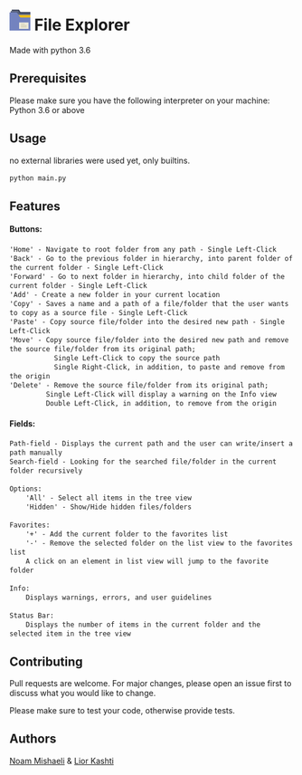  # ![](assets/icons/folder-icon.png) File Explorer 

Made with python 3.6
## Prerequisites

Please make sure you have the following interpreter on your machine:\
Python 3.6 or above


## Usage
no external libraries were used yet, only builtins.
```bash
python main.py
```

## Features
#### Buttons:
    'Home' - Navigate to root folder from any path - Single Left-Click
    'Back' - Go to the previous folder in hierarchy, into parent folder of the current folder - Single Left-Click
    'Forward' - Go to next folder in hierarchy, into child folder of the current folder - Single Left-Click
    'Add' - Create a new folder in your current location
    'Copy' - Saves a name and a path of a file/folder that the user wants to copy as a source file - Single Left-Click
    'Paste' - Copy source file/folder into the desired new path - Single Left-Click
    'Move' - Copy source file/folder into the desired new path and remove the source file/folder from its original path;
	  	       Single Left-Click to copy the source path
		       Single Right-Click, in addition, to paste and remove from the origin
    'Delete' - Remove the source file/folder from its original path;
			 Single Left-Click will display a warning on the Info view
			 Double Left-Click, in addition, to remove from the origin
	
#### Fields:
    Path-field - Displays the current path and the user can write/insert a path manually 
	Search-field - Looking for the searched file/folder in the current folder recursively

    Options:
		'All' - Select all items in the tree view
		'Hidden' - Show/Hide hidden files/folders

    Favorites:
		'+' - Add the current folder to the favorites list
		'-' - Remove the selected folder on the list view to the favorites list
		A click on an element in list view will jump to the favorite folder

    Info:
		Displays warnings, errors, and user guidelines
		 
    Status Bar:
		Displays the number of items in the current folder and the selected item in the tree view



## Contributing
Pull requests are welcome. For major changes, please open an issue first to discuss what you would like to change.

Please make sure to test your code, otherwise provide tests.

## Authors
[Noam Mishaeli](https://www.linkedin.com/in/noam-mishaeli-94b143183/) 
&
[Lior Kashti](https://www.linkedin.com/in/lior-kashti/)